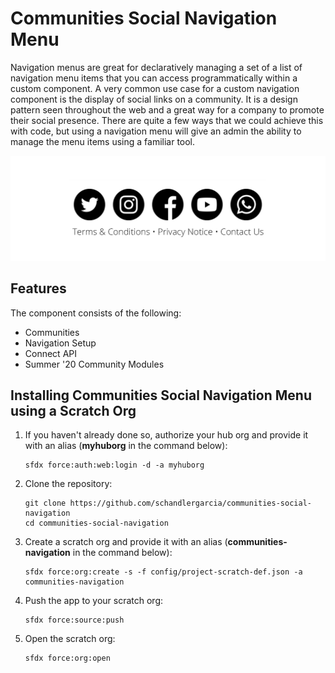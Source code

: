 # Communities Social Navigation Menu

Navigation menus are great for declaratively managing a set of a list of navigation menu items that you can access programmatically within a custom component. A very common use case for a custom navigation component is the display of social links on a community. It is a design pattern seen throughout the web and a great way for a company to promote their social presence. There are quite a few ways that we could achieve this with code, but using a navigation menu will give an admin the ability to manage the menu items using a familiar tool.

<img src="screenshots/social-navigation-component.png" alt="Social Navigation"/>

## Features

The component consists of the following:

- Communities
- Navigation Setup
- Connect API
- Summer '20 Community Modules

## Installing Communities Social Navigation Menu using a Scratch Org

1. If you haven't already done so, authorize your hub org and provide it with an alias (**myhuborg** in the command below):

   ```
   sfdx force:auth:web:login -d -a myhuborg
   ```

1. Clone the repository:

   ```
   git clone https://github.com/schandlergarcia/communities-social-navigation
   cd communities-social-navigation
   ```

1. Create a scratch org and provide it with an alias (**communities-navigation** in the command below):

   ```
   sfdx force:org:create -s -f config/project-scratch-def.json -a communities-navigation
   ```

1. Push the app to your scratch org:

   ```
   sfdx force:source:push
   ```

1. Open the scratch org:

   ```
   sfdx force:org:open
   ```
